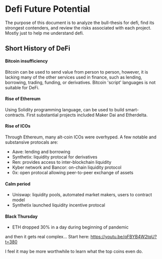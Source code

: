 # Defi Future Potential
The purpose of this document is to analyze the bull-thesis for defi, find its strongest contenders, and review the risks associated with each project. Mostly just to help me understand defi. 

## Short History of DeFi

#### Bitcoin insufficiency
Bitcoin can be used to send value from person to person, however, it is lacking many of the other services used in finance, such as lending, borrowing, trading, funding, or derivatives. Bitcoin 'script' languages is not suitable for DeFi. 

#### Rise of Ethereum
Using Solidity programming language, can be used to build smart-contracts. First substantial projects included Maker Dai and Etherdelta. 

#### Rise of ICOs
Through Ethereum, many alt-coin ICOs were overhyped. A few notable and substansive protocals are:
- Aave: lending and borrowing
- Synthetix: liquidity protocal for derivatives
- Ren: provides access to inter-blockchain liquidity
- Kyber network and Bancor: on-chain liquidity protocol
- 0x: open protocal allowing peer-to-peer exchange of assets

#### Calm period
- Uniswap: liquidity pools, automated market makers, users to contract model
- Synthetix launched liquidity incentive protocal

#### Black Thursday
- ETH dropped 30% in a day during beginning of pandemic

and then it gets real complex...
Start here: https://youtu.be/qFBYB4W2tqU?t=380

I feel it may be more worthwhile to learn what the top coins even do. 


